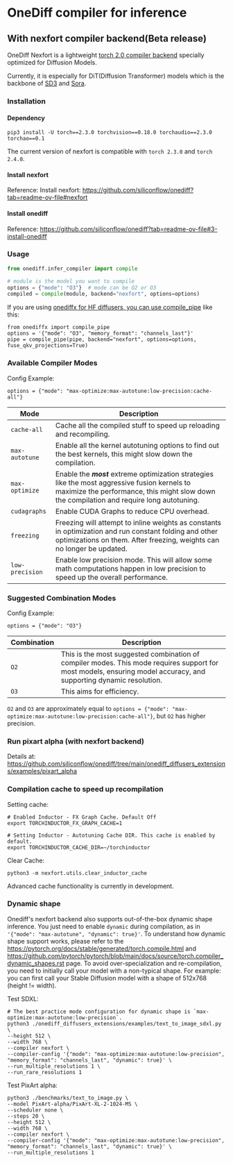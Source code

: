 # OneDiff compiler for inference

## With nexfort compiler backend(Beta release)
OneDiff Nexfort is a lightweight [torch 2.0 compiler backend](https://pytorch.org/docs/stable/torch.compiler.html) specially optimized for Diffusion Models.

Currently, it is especially for DiT(Diffusion Transformer) models which is the backbone of [SD3](https://stability.ai/news/stable-diffusion-3) and [Sora](https://openai.com/sora/).

### Installation
####  Dependency
```
pip3 install -U torch==2.3.0 torchvision==0.18.0 torchaudio==2.3.0 torchao==0.1
```
The current version of nexfort is compatible with `torch 2.3.0` and `torch 2.4.0`.

#### Install nexfort
Reference: Install nexfort: https://github.com/siliconflow/onediff?tab=readme-ov-file#nexfort

#### Install onediff
Reference: https://github.com/siliconflow/onediff?tab=readme-ov-file#3-install-onediff

### Usage
```python
from onediff.infer_compiler import compile

# module is the model you want to compile
options = {"mode": "O3"}  # mode can be O2 or O3
compiled = compile(module, backend="nexfort", options=options)
```

If you are using [onediffx for HF diffusers, you can use compile_pipe](https://github.com/siliconflow/onediff/tree/main/onediff_diffusers_extensions#compile-save-and-load-pipeline) like this:
```
from onediffx import compile_pipe
options = '{"mode": "O3", "memory_format": "channels_last"}'
pipe = compile_pipe(pipe, backend="nexfort", options=options, fuse_qkv_projections=True)
```


### Available Compiler Modes
Config Example:
```
options = {"mode": "max-optimize:max-autotune:low-precision:cache-all"}
```

| Mode | Description |
| - | - |
| `cache-all` | Cache all the compiled stuff to speed up reloading and recompiling. |
| `max-autotune` | Enable all the kernel autotuning options to find out the best kernels, this might slow down the compilation. |
| `max-optimize` | Enable the ***most*** extreme optimization strategies like the most aggressive fusion kernels to maximize the performance, this might slow down the compilation and require long autotuning. |
| `cudagraphs` | Enable CUDA Graphs to reduce CPU overhead. |
| `freezing` | Freezing will attempt to inline weights as constants in optimization and run constant folding and other optimizations on them. After freezing, weights can no longer be updated. |
| `low-precision` | Enable low precision mode. This will allow some math computations happen in low precision to speed up the overall performance. |

### Suggested Combination Modes
Config Example:
```
options = {"mode": "O3"}
```

| Combination | Description |
| - | - |
| `O2` | This is the most suggested combination of compiler modes. This mode requires support for most models, ensuring model accuracy, and supporting dynamic resolution. |
| `O3` | This aims for efficiency. |

`O2` and `O3` are approximately equal to `options = {"mode": "max-optimize:max-autotune:low-precision:cache-all"}`, but `O2` has higher precision.

### Run pixart alpha (with nexfort backend)

Details at: https://github.com/siliconflow/onediff/tree/main/onediff_diffusers_extensions/examples/pixart_alpha

### Compilation cache to speed up recompilation

Setting cache:
```
# Enabled Inductor - FX Graph Cache. Default Off
export TORCHINDUCTOR_FX_GRAPH_CACHE=1

# Setting Inductor - Autotuning Cache DIR. This cache is enabled by default.
export TORCHINDUCTOR_CACHE_DIR=~/torchinductor
```

Clear Cache:
```
python3 -m nexfort.utils.clear_inductor_cache
```

Advanced cache functionality is currently in development.

### Dynamic shape
Onediff's nexfort backend also supports out-of-the-box dynamic shape inference. You just need to enable `dynamic` during compilation, as in `'{"mode": "max-autotune", "dynamic": true}'`. To understand how dynamic shape support works, please refer to the <https://pytorch.org/docs/stable/generated/torch.compile.html> and <https://github.com/pytorch/pytorch/blob/main/docs/source/torch.compiler_dynamic_shapes.rst> page. To avoid over-specialization and re-compilation, you need to initially call your model with a non-typical shape. For example: you can first call your Stable Diffusion model with a shape of 512x768 (height != width).

Test SDXL:
```
# The best practice mode configuration for dynamic shape is `max-optimize:max-autotune:low-precision`.
python3 ./onediff_diffusers_extensions/examples/text_to_image_sdxl.py \
--height 512 \
--width 768 \
--compiler nexfort \
--compiler-config '{"mode": "max-optimize:max-autotune:low-precision", "memory_format": "channels_last", "dynamic": true}' \
--run_multiple_resolutions 1 \
--run_rare_resolutions 1
```

Test PixArt alpha:
```
python3 ./benchmarks/text_to_image.py \
--model PixArt-alpha/PixArt-XL-2-1024-MS \
--scheduler none \
--steps 20 \
--height 512 \
--width 768 \
--compiler nexfort \
--compiler-config '{"mode": "max-optimize:max-autotune:low-precision", "memory_format": "channels_last", "dynamic": true}' \
--run_multiple_resolutions 1
```
